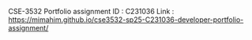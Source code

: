 CSE-3532 Portfolio assignment
ID : C231036 
Link : https://mimahim.github.io/cse3532-sp25-C231036-developer-portfolio-assignment/
